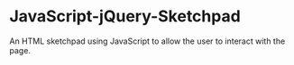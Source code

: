 # JavaScript-jQuery-Sketchpad
An HTML sketchpad using JavaScript to allow the user to interact with the page.
